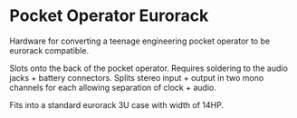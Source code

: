 # Pocket Operator Eurorack

Hardware for converting a teenage engineering pocket operator to be eurorack compatible.

Slots onto the back of the pocket operator. Requires soldering to the audio jacks + battery connectors.
Splits stereo input + output in two mono channels for each allowing separation of clock + audio.

Fits into a standard eurorack 3U case with width of 14HP.

